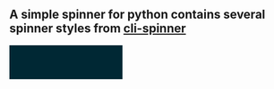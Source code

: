## A simple spinner for python contains several spinner styles from [cli-spinner](https://github.com/sindresorhus/cli-spinners/blob/master/spinners.json)

![art0](arts/arts_0.gif)
